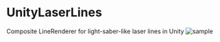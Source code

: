 # UnityLaserLines
Composite LineRenderer for light-saber-like laser lines in Unity
![sample](LaserLine.gif)
